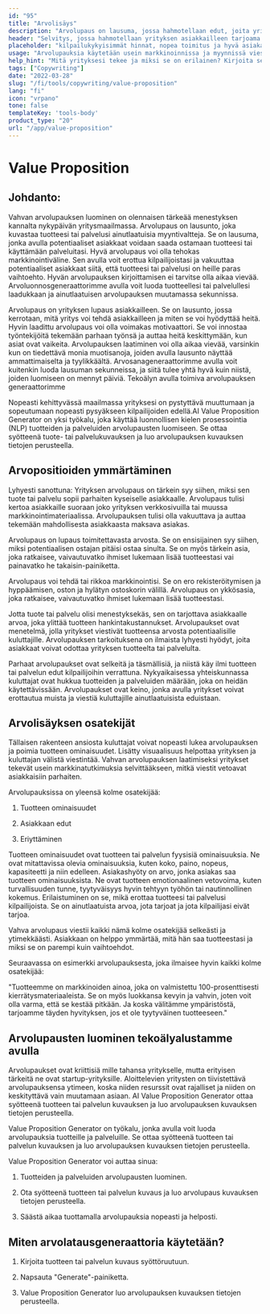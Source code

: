 ```yaml
---
id: "95"
title: "Arvolisäys"
description: "Arvolupaus on lausuma, jossa hahmotellaan edut, joita yritys tarjoaa asiakkailleen. Se on lausuma siitä, mitä yritys voi tehdä asiakkailleen, ja sitä käytetään usein keinona erottaa yritys toisesta."
header: "Selvitys, jossa hahmotellaan yrityksen asiakkailleen tarjoama ainutlaatuinen arvo."
placeholder: "kilpailukykyisimmät hinnat, nopea toimitus ja hyvä asiakaspalvelu."
usage: "Arvolupauksia käytetään usein markkinoinnissa ja myynnissä viestimään, mitä yritys tekee ja miksi se on erilainen. Seuraava generaattori voi auttaa sinua suunnittelemaan ja aivovirtaan tyylitellyn arvolupauksen, joka on läheisesti linjassa brändisi kanssa."
help_hint: "Mitä yrityksesi tekee ja miksi se on erilainen? Kirjoita se ylös, niin teemme siitä arvoesityksen."
tags: ["Copywriting"]
date: "2022-03-28"
slug: "/fi/tools/copywriting/value-proposition"
lang: "fi"
icon: "vrpano"
tone: false
templateKey: 'tools-body'
product_type: "20"
url: "/app/value-proposition"
---
```


# Value Proposition

## Johdanto:

Vahvan arvolupauksen luominen on olennaisen tärkeää menestyksen kannalta nykypäivän yritysmaailmassa. Arvolupaus on lausunto, joka kuvastaa tuotteesi tai palvelusi ainutlaatuisia myyntivaltteja. Se on lausuma, jonka avulla potentiaaliset asiakkaat voidaan saada ostamaan tuotteesi tai käyttämään palveluitasi. Hyvä arvolupaus voi olla tehokas markkinointiväline. Sen avulla voit erottua kilpailijoistasi ja vakuuttaa potentiaaliset asiakkaat siitä, että tuotteesi tai palvelusi on heille paras vaihtoehto. Hyvän arvolupauksen kirjoittamisen ei tarvitse olla aikaa vievää. Arvoluonnosgeneraattorimme avulla voit luoda tuotteellesi tai palvelullesi laadukkaan ja ainutlaatuisen arvolupauksen muutamassa sekunnissa.

Arvolupaus on yrityksen lupaus asiakkailleen. Se on lausunto, jossa kerrotaan, mitä yritys voi tehdä asiakkailleen ja miten se voi hyödyttää heitä. Hyvin laadittu arvolupaus voi olla voimakas motivaattori. Se voi innostaa työntekijöitä tekemään parhaan työnsä ja auttaa heitä keskittymään, kun asiat ovat vaikeita. Arvolupauksen laatiminen voi olla aikaa vievää, varsinkin kun on tiedettävä monia muotisanoja, joiden avulla lausunto näyttää ammattimaiselta ja tyylikkäältä. Arvosanageneraattorimme avulla voit kuitenkin luoda lausuman sekunneissa, ja siitä tulee yhtä hyvä kuin niistä, joiden luomiseen on mennyt päiviä. Tekoälyn avulla toimiva arvolupauksen generaattorimme

Nopeasti kehittyvässä maailmassa yrityksesi on pystyttävä muuttumaan ja sopeutumaan nopeasti pysyäkseen kilpailijoiden edellä.AI Value Proposition Generator on yksi työkalu, joka käyttää luonnollisen kielen prosessointia (NLP) tuotteiden ja palveluiden arvolupausten luomiseen. Se ottaa syötteenä tuote- tai palvelukuvauksen ja luo arvolupauksen kuvauksen tietojen perusteella.

## Arvopositioiden ymmärtäminen

Lyhyesti sanottuna: Yrityksen arvolupaus on tärkein syy siihen, miksi sen tuote tai palvelu sopii parhaiten kyseiselle asiakkaalle. Arvolupaus tulisi kertoa asiakkaille suoraan joko yrityksen verkkosivuilla tai muussa markkinointimateriaalissa. Arvolupauksen tulisi olla vakuuttava ja auttaa tekemään mahdollisesta asiakkaasta maksava asiakas.

Arvolupaus on lupaus toimitettavasta arvosta. Se on ensisijainen syy siihen, miksi potentiaalisen ostajan pitäisi ostaa sinulta. Se on myös tärkein asia, joka ratkaisee, vaivautuvatko ihmiset lukemaan lisää tuotteestasi vai painavatko he takaisin-painiketta.

Arvolupaus voi tehdä tai rikkoa markkinointisi. Se on ero rekisteröitymisen ja hyppäämisen, oston ja hylätyn ostoskorin välillä. Arvolupaus on ykkösasia, joka ratkaisee, vaivautuvatko ihmiset lukemaan lisää tuotteestasi.

Jotta tuote tai palvelu olisi menestyksekäs, sen on tarjottava asiakkaalle arvoa, joka ylittää tuotteen hankintakustannukset. Arvolupaukset ovat menetelmä, jolla yritykset viestivät tuotteensa arvosta potentiaalisille kuluttajille. Arvolupauksen tarkoituksena on ilmaista lyhyesti hyödyt, joita asiakkaat voivat odottaa yrityksen tuotteelta tai palvelulta.

Parhaat arvolupaukset ovat selkeitä ja täsmällisiä, ja niistä käy ilmi tuotteen tai palvelun edut kilpailijoihin verrattuna. Nykyaikaisessa yhteiskunnassa kuluttajat ovat hukkua tuotteiden ja palveluiden määrään, joka on heidän käytettävissään. Arvolupaukset ovat keino, jonka avulla yritykset voivat erottautua muista ja viestiä kuluttajille ainutlaatuisista eduistaan.

## Arvolisäyksen osatekijät

Tällaisen rakenteen ansiosta kuluttajat voivat nopeasti lukea arvolupauksen ja poimia tuotteen ominaisuudet. Lisätty visuaalisuus helpottaa yrityksen ja kuluttajan välistä viestintää. Vahvan arvolupauksen laatimiseksi yritykset tekevät usein markkinatutkimuksia selvittääkseen, mitkä viestit vetoavat asiakkaisiin parhaiten.

Arvolupauksissa on yleensä kolme osatekijää:

1. Tuotteen ominaisuudet

2. Asiakkaan edut

3. Eriyttäminen

Tuotteen ominaisuudet ovat tuotteen tai palvelun fyysisiä ominaisuuksia. Ne ovat mitattavissa olevia ominaisuuksia, kuten koko, paino, nopeus, kapasiteetti ja niin edelleen. Asiakashyöty on arvo, jonka asiakas saa tuotteen ominaisuuksista. Ne ovat tuotteen emotionaalinen vetovoima, kuten turvallisuuden tunne, tyytyväisyys hyvin tehtyyn työhön tai nautinnollinen kokemus. Erilaistuminen on se, mikä erottaa tuotteesi tai palvelusi kilpailijoista. Se on ainutlaatuista arvoa, jota tarjoat ja jota kilpailijasi eivät tarjoa.

Vahva arvolupaus viestii kaikki nämä kolme osatekijää selkeästi ja ytimekkäästi. Asiakkaan on helppo ymmärtää, mitä hän saa tuotteestasi ja miksi se on parempi kuin vaihtoehdot.

Seuraavassa on esimerkki arvolupauksesta, joka ilmaisee hyvin kaikki kolme osatekijää:

"Tuotteemme on markkinoiden ainoa, joka on valmistettu 100-prosenttisesti kierrätysmateriaaleista. Se on myös luokkansa kevyin ja vahvin, joten voit olla varma, että se kestää pitkään. Ja koska välitämme ympäristöstä, tarjoamme täyden hyvityksen, jos et ole tyytyväinen tuotteeseen."

## Arvolupausten luominen tekoälyalustamme avulla

Arvolupaukset ovat kriittisiä mille tahansa yritykselle, mutta erityisen tärkeitä ne ovat startup-yrityksille. Aloittelevien yritysten on tiivistettävä arvolupauksensa ytimeen, koska niiden resurssit ovat rajalliset ja niiden on keskityttävä vain muutamaan asiaan. AI Value Proposition Generator ottaa syötteenä tuotteen tai palvelun kuvauksen ja luo arvolupauksen kuvauksen tietojen perusteella.

Value Proposition Generator on työkalu, jonka avulla voit luoda arvolupauksia tuotteille ja palveluille. Se ottaa syötteenä tuotteen tai palvelun kuvauksen ja luo arvolupauksen kuvauksen tietojen perusteella.

Value Proposition Generator voi auttaa sinua:

1. Tuotteiden ja palveluiden arvolupausten luominen.

2. Ota syötteenä tuotteen tai palvelun kuvaus ja luo arvolupaus kuvauksen tietojen perusteella.

3. Säästä aikaa tuottamalla arvolupauksia nopeasti ja helposti.

## Miten arvolatausgeneraattoria käytetään?

1. Kirjoita tuotteen tai palvelun kuvaus syöttöruutuun.

2. Napsauta "Generate"-painiketta.

3. Value Proposition Generator luo arvolupauksen kuvauksen tietojen perusteella.
